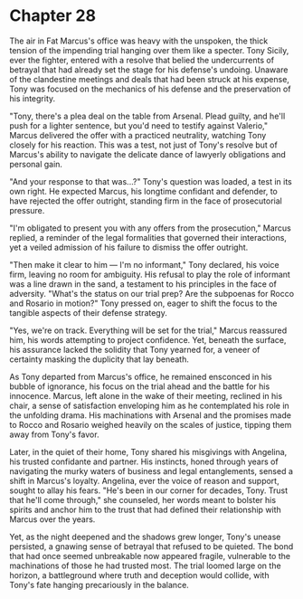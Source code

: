 # Chapter 28
The air in Fat Marcus's office was heavy with the unspoken, the thick tension of the impending trial hanging over them like a specter. Tony Sicily, ever the fighter, entered with a resolve that belied the undercurrents of betrayal that had already set the stage for his defense's undoing. Unaware of the clandestine meetings and deals that had been struck at his expense, Tony was focused on the mechanics of his defense and the preservation of his integrity.

"Tony, there's a plea deal on the table from Arsenal. Plead guilty, and he'll push for a lighter sentence, but you'd need to testify against Valerio," Marcus delivered the offer with a practiced neutrality, watching Tony closely for his reaction. This was a test, not just of Tony's resolve but of Marcus's ability to navigate the delicate dance of lawyerly obligations and personal gain.

"And your response to that was...?" Tony's question was loaded, a test in its own right. He expected Marcus, his longtime confidant and defender, to have rejected the offer outright, standing firm in the face of prosecutorial pressure.

"I'm obligated to present you with any offers from the prosecution," Marcus replied, a reminder of the legal formalities that governed their interactions, yet a veiled admission of his failure to dismiss the offer outright.

"Then make it clear to him — I'm no informant," Tony declared, his voice firm, leaving no room for ambiguity. His refusal to play the role of informant was a line drawn in the sand, a testament to his principles in the face of adversity. "What's the status on our trial prep? Are the subpoenas for Rocco and Rosario in motion?" Tony pressed on, eager to shift the focus to the tangible aspects of their defense strategy.

"Yes, we're on track. Everything will be set for the trial," Marcus reassured him, his words attempting to project confidence. Yet, beneath the surface, his assurance lacked the solidity that Tony yearned for, a veneer of certainty masking the duplicity that lay beneath.

As Tony departed from Marcus's office, he remained ensconced in his bubble of ignorance, his focus on the trial ahead and the battle for his innocence. Marcus, left alone in the wake of their meeting, reclined in his chair, a sense of satisfaction enveloping him as he contemplated his role in the unfolding drama. His machinations with Arsenal and the promises made to Rocco and Rosario weighed heavily on the scales of justice, tipping them away from Tony's favor.

Later, in the quiet of their home, Tony shared his misgivings with Angelina, his trusted confidante and partner. His instincts, honed through years of navigating the murky waters of business and legal entanglements, sensed a shift in Marcus's loyalty. Angelina, ever the voice of reason and support, sought to allay his fears. "He's been in our corner for decades, Tony. Trust that he'll come through," she counseled, her words meant to bolster his spirits and anchor him to the trust that had defined their relationship with Marcus over the years.

Yet, as the night deepened and the shadows grew longer, Tony's unease persisted, a gnawing sense of betrayal that refused to be quieted. The bond that had once seemed unbreakable now appeared fragile, vulnerable to the machinations of those he had trusted most. The trial loomed large on the horizon, a battleground where truth and deception would collide, with Tony's fate hanging precariously in the balance.